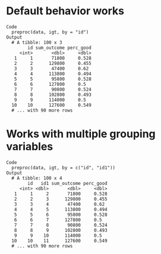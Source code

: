 # Default behavior works

    Code
      preproc(data, igt, by = "id")
    Output
      # A tibble: 100 x 3
            id sum_outcome perc_good
         <int>       <dbl>     <dbl>
       1     1       71800     0.528
       2     2      129800     0.455
       3     3       47400     0.62 
       4     4      113800     0.494
       5     5       95800     0.528
       6     6      127800     0.5  
       7     7       90800     0.524
       8     8      102800     0.493
       9     9      114000     0.5  
      10    10      127600     0.549
      # ... with 90 more rows

# Works with multiple grouping variables

    Code
      preproc(data, igt, by = c("id", "id1"))
    Output
      # A tibble: 100 x 4
            id   id1 sum_outcome perc_good
         <int> <dbl>       <dbl>     <dbl>
       1     1     2       71800     0.528
       2     2     3      129800     0.455
       3     3     4       47400     0.62 
       4     4     5      113800     0.494
       5     5     6       95800     0.528
       6     6     7      127800     0.5  
       7     7     8       90800     0.524
       8     8     9      102800     0.493
       9     9    10      114000     0.5  
      10    10    11      127600     0.549
      # ... with 90 more rows


